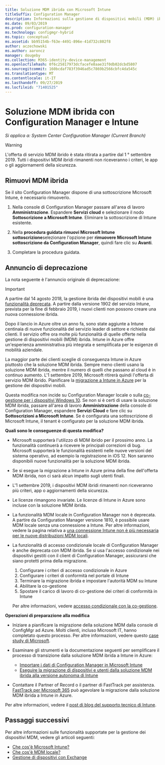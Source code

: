 ```yaml
---
title: Soluzione MDM ibrida con Microsoft Intune
titleSuffix: Configuration Manager
description: Informazioni sulla gestione di dispositivi mobili (MDM) ibrida con Configuration Manager e Microsoft Intune.
ms.date: 09/03/2019
ms.prod: configuration-manager
ms.technology: configmgr-hybrid
ms.topic: conceptual
ms.assetid: bb95154b-f63e-4491-896e-41d732c802f8
author: aczechowski
ms.author: aaroncz
manager: dougeby
ms.collection: M365-identity-device-management
ms.openlocfilehash: 0f6c25817973dcfacefe8aae31f0db02dcbd5807
ms.sourcegitcommit: 160bcdaf783f3946ad5c7869b2566cbfc4da545c
ms.translationtype: MT
ms.contentlocale: it-IT
ms.lasthandoff: 09/27/2019
ms.locfileid: "71401525"
---
```

# <a name="hybrid-mdm-with-configuration-manager-and-microsoft-intune"></a>Soluzione MDM ibrida con Configuration Manager e Intune

*Si applica a: System Center Configuration Manager (Current Branch)*

> [!WARNING]
> L'offerta di servizio MDM ibrido è stata ritirata a partire dal 1 ° settembre 2019. Tutti i dispositivi MDM ibridi rimanenti non riceveranno i criteri, le app o gli aggiornamenti della sicurezza.

## <a name="remove-hybrid-mdm"></a>Rimuovi MDM ibrida

Se il sito Configuration Manager dispone di una sottoscrizione Microsoft Intune, è necessario rimuoverlo.

1. Nella console di Configuration Manager passare all'area di lavoro **Amministrazione**. Espandere **Servizi cloud** e selezionare il nodo **Sottoscrizione a Microsoft Intune**. Eliminare la sottoscrizione di Intune esistente.

1. Nella **procedura guidata rimuovi Microsoft Intune sottoscrizione**selezionare l'opzione per **rimuovere Microsoft Intune sottoscrizione da Configuration Manager**, quindi fare clic su **Avanti**.

1. Completare la procedura guidata.

## <a name="deprecation-announcement"></a>Annuncio di deprecazione

La nota seguente è l'annuncio originale di deprecazione:

> [!Important]  
> A partire dal 14 agosto 2018, la gestione ibrida dei dispositivi mobili è una [funzionalità deprecata](/sccm/core/plan-design/changes/deprecated/removed-and-deprecated-cmfeatures). A partire dalla versione 1902 del servizio Intune, prevista per la fine di febbraio 2019, i nuovi clienti non possono creare una nuova connessione ibrida.
> <!--Intune feature 2683117-->  
> Dopo il lancio in Azure oltre un anno fa, sono state aggiunte a Intune centinaia di nuove funzionalità del servizio leader di settore e richieste dai clienti. Il servizio offre ora molte più funzionalità di quelle offerte nella gestione di dispositivi mobili (MDM) ibrida. Intune in Azure offre un'esperienza amministrativa più integrata e semplificata per le esigenze di mobilità aziendale.
>
> La maggior parte dei clienti sceglie di conseguenza Intune in Azure piuttosto che la soluzione MDM ibrida. Sempre meno clienti usano la soluzione MDM ibrida, mentre il numero di quelli che passano al cloud è in continuo aumento. L'1 settembre 2019, Microsoft ritirerà quindi l'offerta di servizio MDM ibrido. Pianificare la [migrazione a Intune in Azure](/sccm/mdm/deploy-use/migrate-hybridmdm-to-intunesa) per la gestione dei dispositivi mobili.
>
> Questa modifica non incide su Configuration Manager locale o sulla [co-gestione per i dispositivi Windows 10](/sccm/comanage/overview). Se non si è certi di usare la soluzione MDM ibrida, passare all'area di lavoro **Amministrazione** della console di Configuration Manager, espandere **Servizi Cloud** e fare clic su **Sottoscrizioni a Microsoft Intune**. Se è configurata una sottoscrizione di Microsoft Intune, il tenant è configurato per la soluzione MDM ibrida.
>
> **Quali sono le conseguenze di questa modifica?**
>
> - Microsoft supporterà l'utilizzo di MDM ibrido per il prossimo anno. La funzionalità continuerà a ricevere le principali correzioni di bug. Microsoft supporterà le funzionalità esistenti nelle nuove versioni del sistema operativo, ad esempio la registrazione in iOS 12. Non saranno disponibili nuove funzionalità per la soluzione MDM ibrida.  
>
> - Se si esegue la migrazione a Intune in Azure prima della fine dell'offerta MDM ibrida, non ci sarà alcun impatto sugli utenti finali.  
>
> - L'1 settembre 2019, i dispositivi MDM ibridi rimanenti non riceveranno più criteri, app o aggiornamenti della sicurezza.  
>
> - Le licenze rimangono invariate. Le licenze di Intune in Azure sono incluse con la soluzione MDM ibrida.  
>
> - La funzionalità MDM locale in Configuration Manager non è deprecata. A partire da Configuration Manager versione 1810, è possibile usare MDM locale senza una connessione a Intune. Per altre informazioni, vedere la pagina relativa a [una connessione Intune non è più necessaria per le nuove distribuzioni MDM locali](/sccm/core/plan-design/changes/whats-new-in-version-1810#bkmk_opmdm).
>
> - La funzionalità di accesso condizionale locale di Configuration Manager è anche deprecata con MDM ibrida. Se si usa l'accesso condizionale nei dispositivi gestiti con il client di Configuration Manager, assicurarsi che siano protetti prima della migrazione.
>     1. Configurare i criteri di accesso condizionale in Azure
>     2. Configurare i criteri di conformità nel portale di Intune
>     3. Terminare la migrazione ibrida e impostare l'autorità MDM su Intune
>     4. Abilitare la co-gestione
>     5. Spostare il carico di lavoro di co-gestione dei criteri di conformità in Intune
>
>     Per altre informazioni, vedere [accesso condizionale con la co-gestione](https://docs.microsoft.com/sccm/comanage/quickstart-conditional-access).
>
> **Operazioni di preparazione alla modifica**
>
> - Iniziare a pianificare la migrazione della soluzione MDM dalla console di ConfigMgr ad Azure. Molti clienti, incluso Microsoft IT, hanno completato questo processo. Per altre informazioni, vedere questo [case study di Microsoft](https://aka.ms/Intune_MSFT).  
>
> - Esaminare gli strumenti e la documentazione seguenti per semplificare il processo di transizione dalla soluzione MDM ibrida a Intune in Azure:  
>   - [Importare i dati di Configuration Manager in Microsoft Intune](/sccm/mdm/deploy-use/migrate-import-data)  
>   - [Eseguire la migrazione di dispositivi e utenti dalla soluzione MDM ibrida alla versione autonoma di Intune](/sccm/mdm/deploy-use/migrate-hybridmdm-to-intunesa)  
>
> - Contattare il Partner of Record o il partner di FastTrack per assistenza. [FastTrack per Microsoft 365](https://aka.ms/hybrid_fasttrack) può agevolare la migrazione dalla soluzione MDM ibrida a Intune in Azure.
>
> Per altre informazioni, vedere il [post di blog del supporto tecnico di Intune](https://aka.ms/hybrid_notification).

<!--

With the hybrid mobile device management (MDM) feature of Configuration Manager, manage iOS, Windows, and Android devices. All management tasks are handled from the Configuration Manager console where you perform the rest of your management tasks seamlessly integrated with Microsoft Intune's online service over the internet. Use Configuration Manager to let users access company resources on their devices in a secure, managed way. By using device management, you protect company data while letting users enroll their personal or company-owned devices to access company data. 

This article assumes that you use Configuration Manager to manage computers. It also assumes that you're interested in extending the Configuration Manager console with Intune to manage mobile devices. 



## Capabilities

Hybrid MDM supports the following management capabilities on devices:

-   Retire and wipe devices  

-   Configure compliance settings such as passwords, security, roaming, encryption, and wireless communication  

-   Deploy line-of-business (LOB) apps to devices  

-   Deploy apps to devices that connect to Windows Store, Windows Phone Store, App Store, or Google Play  

-   Collect hardware inventory  

-   Collect software inventory by using built-in reports  



## Hybrid MDM enrollment

To bring devices into hybrid management, those devices must be enrolled with the service. How devices enroll devices depends on the device type, ownership, and the level of management needed.

- **"Bring your own device" (BYOD)**: Users enroll their personal phones, tablets, or PCs  

- **Corporate-owned device (COD)**: Enable management scenarios like remote wipe, shared devices, or user affinity for a device  

- If you use [Exchange ActiveSync](/sccm/mdm/plan-design/device-enrollment-methods#mobile-device-management-with-exchange-activesync-and-configuration-manager), either on-premises or hosted in the cloud, you can enable simple Intune management without enrollment. Windows PCs can also be managed using [Intune client software](/intune/deploy-use/manage-windows-pcs-with-microsoft-intune).

-->

## <a name="next-steps"></a>Passaggi successivi

Per altre informazioni sulle funzionalità supportate per la gestione dei dispositivi MDM, vedere gli articoli seguenti:

- [Che cos'è Microsoft Intune?](https://docs.microsoft.com/intune/what-is-intune)
- [Che cos'è MDM locale?](/sccm/mdm/understand/manage-mobile-devices-with-on-premises-infrastructure)
- [Gestione di dispositivi con Exchange](/sccm/mdm/deploy-use/manage-mobile-devices-with-exchange-activesync)
